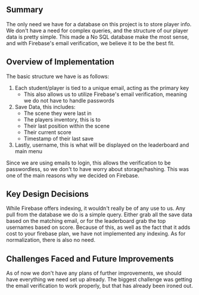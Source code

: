 
## Summary
The only need we have for a database on this project is to store player info. We don't have a need for complex queries, and the structure of our player data is pretty simple. This made a No SQL database make the most sense, and with Firebase's email verification, we believe it to be the best fit.


## Overview of Implementation
The basic structure we have is as follows:
1. Each student/player is tied to a unique email, acting as the primary key
    - This also allows us to utilize Firebase's email verification, meaning we do not have to handle passwords
2. Save Data, this includes:
    - The scene they were last in
    - The players inventory, this is to 
    - Their last position within the scene
    - Their current score
    - Timestamp of their last save
3. Lastly, username, this is what will be displayed on the leaderboard and main menu

Since we are using emails to login, this allows the verification to be passwordless, so we don't to have worry about storage/hashing. This was one of the main reasons why we decided on Firebase.


## Key Design Decisions
While Firebase offers indexing, it wouldn't really be of any use to us. Any pull from the database we do is a simple query. Either grab all the save data based on the matching email, or for the leaderboard grab the top usernames based on score. Because of this, as well as the fact that it adds cost to your firebase plan, we have not implemented any indexing. As for normalization, there is also no need.


## Challenges Faced and Future Improvements
As of now we don't have any plans of further improvements, we should have everything we need set up already. The biggest challenge was getting the email verification to work properly, but that has already been ironed out.